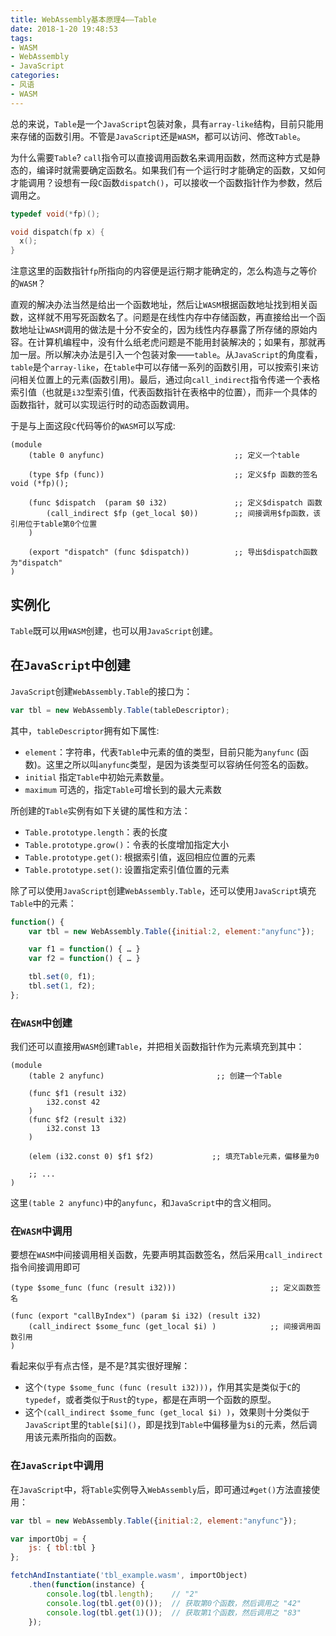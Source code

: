 ```yaml
---
title: WebAssembly基本原理4——Table 
date: 2018-1-20 19:48:53
tags:
- WASM
- WebAssembly
- JavaScript 
categories:
- 风语
- WASM
---
```


总的来说，`Table`是一个`JavaScript`包装对象，具有`array-like`结构，目前只能用来存储的函数引用。不管是`JavaScript`还是`WASM`，都可以访问、修改`Table`。

为什么需要`Table`? `call`指令可以直接调用函数名来调用函数，然而这种方式是静态的，编译时就需要确定函数名。如果我们有一个运行时才能确定的函数，又如何才能调用？设想有一段`C`函数`dispatch()`，可以接收一个函数指针作为参数，然后调用之。
```c
typedef void(*fp)();

void dispatch(fp x) {
  x();
}
```
注意这里的函数指针`fp`所指向的内容便是运行期才能确定的，怎么构造与之等价的`WASM`？

直观的解决办法当然是给出一个函数地址，然后让`WASM`根据函数地址找到相关函数，这样就不用写死函数名了。问题是在线性内存中存储函数，再直接给出一个函数地址让`WASM`调用的做法是十分不安全的，因为线性内存暴露了所存储的原始内容。在计算机编程中，没有什么纸老虎问题是不能用封装解决的；如果有，那就再加一层。所以解决办法是引入一个包装对象——`table`。从`JavaScript`的角度看，`table`是个`array-like`，在`table`中可以存储一系列的函数引用，可以按索引来访问相关位置上的元素(函数引用)。最后，通过向`call_indirect`指令传递一个表格索引值（也就是`i32`型索引值，代表函数指针在表格中的位置），而非一个具体的函数指针，就可以实现运行时的动态函数调用。

于是与上面这段`C`代码等价的`WASM`可以写成: <!--more-->
```wasm
(module
    (table 0 anyfunc)                             ;; 定义一个table 

    (type $fp (func))                             ;; 定义$fp 函数的签名 void (*fp)();

    (func $dispatch  (param $0 i32)               ;; 定义$dispatch 函数
        (call_indirect $fp (get_local $0))        ;; 间接调用$fp函数，该引用位于table第0个位置
    )

    (export "dispatch" (func $dispatch))          ;; 导出$dispatch函数为"dispatch"
)
```

## 实例化

`Table`既可以用`WASM`创建，也可以用`JavaScript`创建。

## 在`JavaScript`中创建

`JavaScript`创建`WebAssembly.Table`的接口为：
```javascript
var tbl = new WebAssembly.Table(tableDescriptor);
```
其中，`tableDescriptor`拥有如下属性:
* `element`：字符串，代表`Table`中元素的值的类型，目前只能为`anyfunc` (函数)。这里之所以叫`anyfunc`类型，是因为该类型可以容纳任何签名的函数。
* `initial` 指定`Table`中初始元素数量。
* `maximum` 可选的，指定`Table`可增长到的最大元素数

所创建的`Table`实例有如下关键的属性和方法：
* `Table.prototype.length`：表的长度
* `Table.prototype.grow()`：令表的长度增加指定大小
* `Table.prototype.get()`: 根据索引值，返回相应位置的元素
* `Table.prototype.set()`: 设置指定索引值位置的元素

除了可以使用`JavaScript`创建`WebAssembly.Table`，还可以使用`JavaScript`填充`Table`中的元素：
```javascript
function() {
    var tbl = new WebAssembly.Table({initial:2, element:"anyfunc"});

    var f1 = function() { … }
    var f2 = function() { … }

    tbl.set(0, f1);
    tbl.set(1, f2);
};
```

### 在`WASM`中创建

我们还可以直接用`WASM`创建`Table`，并把相关函数指针作为元素填充到其中：
```wasm
(module
    (table 2 anyfunc)                         ;; 创建一个Table

    (func $f1 (result i32)
        i32.const 42
    )
    (func $f2 (result i32)
        i32.const 13
    )

    (elem (i32.const 0) $f1 $f2)             ;; 填充Table元素，偏移量为0

    ;; ... 
)
```
这里`(table 2 anyfunc)`中的`anyfunc`，和`JavaScript`中的含义相同。

### 在`WASM`中调用

要想在`WASM`中间接调用相关函数，先要声明其函数签名，然后采用`call_indirect`指令间接调用即可
```wasm
(type $some_func (func (result i32)))                     ;; 定义函数签名

(func (export "callByIndex") (param $i i32) (result i32)
    (call_indirect $some_func (get_local $i) )            ;; 间接调用函数引用
)
```
看起来似乎有点古怪，是不是?其实很好理解：
* 这个`(type $some_func (func (result i32)))`，作用其实是类似于`C`的`typedef`，或者类似于`Rust`的`type`，都是在声明一个函数的原型。
* 这个`(call_indirect $some_func (get_local $i) )`，效果则十分类似于`JavaScript`里的`table[$i]()`，即是找到`Table`中偏移量为`$i`的元素，然后调用该元素所指向的函数。

### 在`JavaScript`中调用

在`JavaScript`中，将`Table`实例导入`WebAssembly`后，即可通过`#get()`方法直接使用：
```javascript
var tbl = new WebAssembly.Table({initial:2, element:"anyfunc"});

var importObj = {
    js: { tbl:tbl }
};

fetchAndInstantiate('tbl_example.wasm', importObject)
    .then(function(instance) {
        console.log(tbl.length);    // "2"
        console.log(tbl.get(0)());  // 获取第0个函数，然后调用之 "42"
        console.log(tbl.get(1)());  // 获取第1个函数，然后调用之 "83"
    });
```

